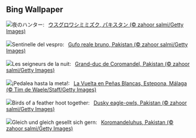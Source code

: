 ## Bing Wallpaper
![](https://www.bing.com/th?id=OHR.DuskyOwls_JA-JP6308123307_UHD.jpg&w=1000)夜のハンター:&nbsp;&ensp;[ウスグロワシミミズク, パキスタン (© zahoor salmi/Getty Images)](https://www.bing.com/th?id=OHR.DuskyOwls_JA-JP6308123307_UHD.jpg)
<br><br/>
![](https://www.bing.com/th?id=OHR.DuskyOwls_IT-IT6847895557_UHD.jpg&w=1000)Sentinelle del vespro:&nbsp;&ensp;[Gufo reale bruno, Pakistan (© zahoor salmi/Getty Images)](https://www.bing.com/th?id=OHR.DuskyOwls_IT-IT6847895557_UHD.jpg)
<br><br/>
![](https://www.bing.com/th?id=OHR.DuskyOwls_FR-FR0673543438_UHD.jpg&w=1000)Les seigneurs de la nuit:&nbsp;&ensp;[Grand-duc de Coromandel, Pakistan (© zahoor salmi/Getty Images)](https://www.bing.com/th?id=OHR.DuskyOwls_FR-FR0673543438_UHD.jpg)
<br><br/>
![](https://www.bing.com/th?id=OHR.LaVueltaJerez_ES-ES7910099478_UHD.jpg&w=1000)¡Pedalea hasta la meta!:&nbsp;&ensp;[La Vuelta en Peñas Blancas, Estepona, Málaga (© Tim de Waele/Staff/Getty Images)](https://www.bing.com/th?id=OHR.LaVueltaJerez_ES-ES7910099478_UHD.jpg)
<br><br/>
![](https://www.bing.com/th?id=OHR.DuskyOwls_EN-GB7904137343_UHD.jpg&w=1000)Birds of a feather hoot together:&nbsp;&ensp;[Dusky eagle-owls, Pakistan (© zahoor salmi/Getty Images)](https://www.bing.com/th?id=OHR.DuskyOwls_EN-GB7904137343_UHD.jpg)
<br><br/>
![](https://www.bing.com/th?id=OHR.DuskyOwls_DE-DE1251666767_UHD.jpg&w=1000)Gleich und gleich gesellt sich gern:&nbsp;&ensp;[Koromandeluhus, Pakistan (© zahoor salmi/Getty Images)](https://www.bing.com/th?id=OHR.DuskyOwls_DE-DE1251666767_UHD.jpg)
<br><br/>
